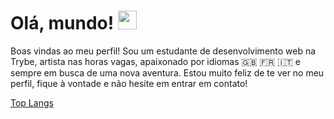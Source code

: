 # Olá, mundo! <img src="https://raw.githubusercontent.com/MartinHeinz/MartinHeinz/master/wave.gif" width="30px">

Boas vindas ao meu perfil! Sou um estudante de desenvolvimento web na Trybe, artista nas horas vagas, apaixonado por idiomas 🇬🇧 🇫🇷 🇮🇹 e sempre em busca de uma nova aventura. Estou muito feliz de te ver no meu perfil, fique à vontade e não hesite em entrar em contato!


[Top Langs](https://github-readme-stats.vercel.app/api/top-langs/?username=matt-pessoa&layout=compact)
